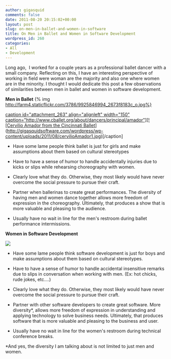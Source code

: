 ```yaml
---
author: gigasquid
comments: false
date: 2011-08-20 20:15:02+00:00
layout: post
slug: on-men-in-ballet-and-women-in-software
title: On Men in Ballet and Women in Software Development
wordpress_id: 260
categories:
- All
- Development
---
```


Long ago,  I worked for a couple years as a professional ballet dancer with a small company. Reflecting on this, I have an interesting perspective of working in field were woman are the majority and also one where women are in the minority. I thought I would dedicate this post a few observations of similarities between men in ballet and women in software development.

**Men in Ballet**
{% img  http://farm4.staticflickr.com/3786/9925846994_2673f8183c_o.jpg%}

[caption id="attachment_263" align="alignleft" width="150" caption="http://www.cballet.org/about/dancers/principal/amador"][![Cervilio Amador from the Cincinnati Ballet](http://gigasquidsoftware.com/wordpress/wp-content/uploads/2011/08/cervilioAmador1-150x150.jpg)](http://gigasquidsoftware.com/wordpress/wp-content/uploads/2011/08/cervilioAmador1.jpg)[/caption]

















	
  * Have some lame people think ballet is just for girls and make assumptions about them based on cultural stereotypes

	
  * Have to have a sense of humor to handle accidentally injuries due to kicks or slips while rehearsing choreography with women.

	
  * Clearly love what they do. Otherwise, they most likely would have never overcome the social pressure to pursue their craft.

	
  * Partner when ballerinas to create great performances. The diversity of having men and women dance together allows more freedom of expression in the choreography. Ultimately, that produces a show that is more valuable and pleasing to the audience.

	
  * Usually have no wait in line for the men's restroom during ballet performance intermissions.


**Women in Software Development**

[![](http://gigasquidsoftware.com/wordpress/wp-content/uploads/2011/08/mycomputer-150x150.jpg)](http://gigasquidsoftware.com/wordpress/wp-content/uploads/2011/08/mycomputer.jpg)















	
  * Have some lame people think software development is just for boys and make assumptions about them based on cultural stereotypes.

	
  * Have to have a sense of humor to handle accidental insensitive remarks due to slips in conversation when working with men. (Ex: hot chicks, rude jokes, etc....)

	
  * Clearly love what they do. Otherwise, they most likely would have never overcome the social pressure to pursue their craft.

	
  * Partner with other software developers to create great software. More diversity*, allows more freedom of expression in understanding and applying technology to solve business needs. Ultimately, that produces software that is more valuable and pleasing to the business and user.

	
  * Usually have no wait in line for the women's restroom during technical conference breaks.




*And yes, the diversity I am talking about is not limited to just men and women.
